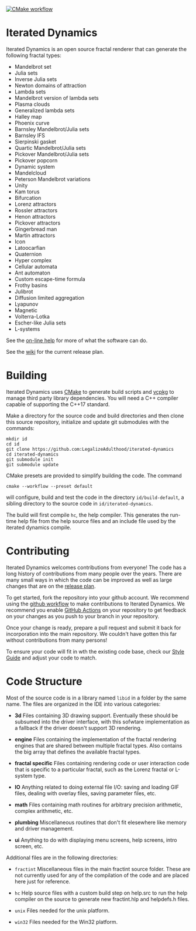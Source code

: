<!--
SPDX-License-Identifier: GPL-3.0-only
-->
[![CMake workflow](https://github.com/LegalizeAdulthood/iterated-dynamics/actions/workflows/cmake.yml/badge.svg)](https://github.com/LegalizeAdulthood/iterated-dynamics/actions/workflows/cmake.yml)

# Iterated Dynamics

Iterated Dynamics is an open source fractal renderer that can generate
the following fractal types:

- Mandelbrot set
- Julia sets
- Inverse Julia sets
- Newton domains of attraction
- Lambda sets
- Mandelbrot version of lambda sets
- Plasma clouds
- Generalized lambda sets
- Halley map
- Phoenix curve
- Barnsley Mandelbrot/Julia sets
- Barnsley IFS
- Sierpinski gasket
- Quartic Mandelbrot/Julia sets
- Pickover Mandelbrot/Julia sets
- Pickover popcorn
- Dynamic system
- Mandelcloud
- Peterson Mandelbrot variations
- Unity
- Kam torus
- Bifurcation
- Lorenz attractors
- Rossler attractors
- Henon attractors
- Pickover attractors
- Gingerbread man
- Martin attractors
- Icon
- Latoocarfian
- Quaternion
- Hyper complex
- Cellular automata
- Ant automaton
- Custom escape-time formula
- Frothy basins
- Julibrot
- Diffusion limited aggregation
- Lyapunov
- Magnetic
- Volterra-Lotka
- Escher-like Julia sets
- L-systems

See the [on-line help](http://legalizeadulthood.github.io/iterated-dynamics/)
for more of what the software can do.

See the [wiki](https://github.com/LegalizeAdulthood/iterated-dynamics/wiki)
for the current release plan.

# Building

Iterated Dynamics uses [CMake](http://www.cmake.org) to generate build scripts
and [vcpkg](http://vcpkg.io) to manage third party library dependencies.
You will need a C++ compiler capable of supporting the C++17 standard.

Make a directory for the source code and build directories and then clone this
source repository, initialize and update git submodules with the commands:

```
mkdir id
cd id
git clone https://github.com:LegalizeAdulthood/iterated-dynamics
cd iterated-dynamics
git submodule init
git submodule update
```

CMake presets are provided to simplify building the code.  The command

```
cmake --workflow --preset default
```

will configure, build and test the code in the directory `id/build-default`,
a sibling directory to the source code in `id/iterated-dynamics`.

The build will first compile `hc`, the help compiler.  This generates
the run-time help file from the help source files and an include file
used by the iterated dynamics compile.

# Contributing

Iterated Dynamics welcomes contributions from everyone!  The code has a
long history of contributions from many people over the years.  There are
many small ways in which the code can be improved as well as large changes
that are on the [release plan](https://github.com/LegalizeAdulthood/iterated-dynamics/wiki).

To get started, fork the repository into your github account.  We recommend
using the [github workflow](https://guides.github.com/introduction/flow/index.html)
to make contributions to Iterated Dynamics.  We recommend you enable
[GitHub Actions](https://docs.github.com/en/actions) on your repository to get feedback
on your changes as you push to your branch in your repository.

Once your change is ready, prepare a pull request and submit it back for
incorporation into the main repository.  We couldn't have gotten this far
without contributions from many persons!

To ensure your code will fit in wth the existing code base, check our
[Style Guide](Style.md) and adjust your code to match.

# Code Structure

Most of the source code is in a library named `libid` in a folder by the same
name.  The files are organized in the IDE into various categories:

- **3d**
      Files containing 3D drawing support.  Eventually these should be
      subsumed into the driver interface, with this sofwtare implementation
      as a fallback if the driver doesn't support 3D rendering.

- **engine**
      Files containing the implementation of the fractal rendering engines
      that are shared between multiple fractal types.  Also contains the
      big array that defines the available fractal types.

- **fractal specific**
      Files containing rendering code or user interaction code that is
      specific to a particular fractal, such as the Lorenz fractal or
      L-system type.

- **IO**
      Anything related to doing external file I/O: saving and loading GIF
      files, dealing with overlay files, saving parameter files, etc.

- **math**
      Files containing math routines for arbitrary precision arithmetic,
      complex arithmetic, etc.

- **plumbing**
      Miscellaneous routines that don't fit elesewhere like memory and
      driver management.

- **ui**
      Anything to do with displaying menu screens, help screens, intro
      screen, etc.

Additional files are in the following directories:

- `fractint`
  Miscellaneous files in the main fractint source folder.  These are not
  currently used for any of the compilation of the code and are placed
  here just for reference.

- `hc`
    Help source files with a custom build step on help.src to run the help
    compiler on the source to generate new fractint.hlp and helpdefs.h
    files.

- `unix`
    Files needed for the unix platform.

- `win32`
    Files needed for the Win32 platform.
